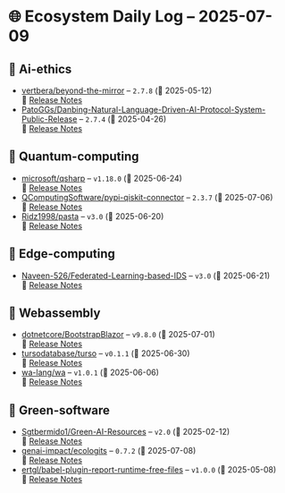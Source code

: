 # 🌐 Ecosystem Daily Log – 2025-07-09

## 🔹 Ai-ethics
- [vertbera/beyond-the-mirror](https://github.com/vertbera/beyond-the-mirror/releases/tag/2.7.8) – `2.7.8` (📅 2025-05-12)  
  🔗 [Release Notes](https://github.com/vertbera/beyond-the-mirror/releases/tag/2.7.8)
- [PatoGGs/Danbing-Natural-Language-Driven-AI-Protocol-System-Public-Release](https://github.com/PatoGGs/Danbing-Natural-Language-Driven-AI-Protocol-System-Public-Release/releases/tag/2.7.4) – `2.7.4` (📅 2025-04-26)  
  🔗 [Release Notes](https://github.com/PatoGGs/Danbing-Natural-Language-Driven-AI-Protocol-System-Public-Release/releases/tag/2.7.4)

## 🔹 Quantum-computing
- [microsoft/qsharp](https://github.com/microsoft/qsharp/releases/tag/v1.18.0) – `v1.18.0` (📅 2025-06-24)  
  🔗 [Release Notes](https://github.com/microsoft/qsharp/releases/tag/v1.18.0)
- [QComputingSoftware/pypi-qiskit-connector](https://github.com/QComputingSoftware/pypi-qiskit-connector/releases/tag/2.3.7) – `2.3.7` (📅 2025-07-06)  
  🔗 [Release Notes](https://github.com/QComputingSoftware/pypi-qiskit-connector/releases/tag/2.3.7)
- [Ridz1998/pasta](https://github.com/Ridz1998/pasta/releases/tag/v3.0) – `v3.0` (📅 2025-06-20)  
  🔗 [Release Notes](https://github.com/Ridz1998/pasta/releases/tag/v3.0)

## 🔹 Edge-computing
- [Naveen-526/Federated-Learning-based-IDS](https://github.com/Naveen-526/Federated-Learning-based-IDS/releases/tag/v3.0) – `v3.0` (📅 2025-06-21)  
  🔗 [Release Notes](https://github.com/Naveen-526/Federated-Learning-based-IDS/releases/tag/v3.0)

## 🔹 Webassembly
- [dotnetcore/BootstrapBlazor](https://github.com/dotnetcore/BootstrapBlazor/releases/tag/v9.8.0) – `v9.8.0` (📅 2025-07-01)  
  🔗 [Release Notes](https://github.com/dotnetcore/BootstrapBlazor/releases/tag/v9.8.0)
- [tursodatabase/turso](https://github.com/tursodatabase/turso/releases/tag/v0.1.1) – `v0.1.1` (📅 2025-06-30)  
  🔗 [Release Notes](https://github.com/tursodatabase/turso/releases/tag/v0.1.1)
- [wa-lang/wa](https://github.com/wa-lang/wa/releases/tag/v1.0.1) – `v1.0.1` (📅 2025-06-06)  
  🔗 [Release Notes](https://github.com/wa-lang/wa/releases/tag/v1.0.1)

## 🔹 Green-software
- [Sgtbermido1/Green-AI-Resources](https://github.com/Sgtbermido1/Green-AI-Resources/releases/tag/v2.0) – `v2.0` (📅 2025-02-12)  
  🔗 [Release Notes](https://github.com/Sgtbermido1/Green-AI-Resources/releases/tag/v2.0)
- [genai-impact/ecologits](https://github.com/genai-impact/ecologits/releases/tag/0.7.2) – `0.7.2` (📅 2025-07-08)  
  🔗 [Release Notes](https://github.com/genai-impact/ecologits/releases/tag/0.7.2)
- [ertgl/babel-plugin-report-runtime-free-files](https://github.com/ertgl/babel-plugin-report-runtime-free-files/releases/tag/v1.0.0) – `v1.0.0` (📅 2025-05-08)  
  🔗 [Release Notes](https://github.com/ertgl/babel-plugin-report-runtime-free-files/releases/tag/v1.0.0)